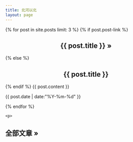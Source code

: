 ```yaml
---
title: 北河以北
layout: page
---
```


<div id="toc">
    {% for post in site.posts limit: 3 %}
        {% if post.post-link %}
        <h2><center><a href="{{ post.post-link }}" title="External link">{{ post.title }}</a> <a href="{{ post.url }}" title="Permanent link to: '{{ post.title }}'">&raquo;</a></center></h2>
        {% else %}
        <h2><center><a href="{{ site.url }}{{ post.url }}" title="Permanent link to: '{{ post.title }}'">{{ post.title }}</a></center></h2>
        {% endif %}
        {{ post.content }}
        <span class="align-right">
        <p id="tip-info">{{ post.date | date:"%Y-%m-%d" }}</p>
        </span>
    {% endfor %}
    
    <p>
   <h2> <a href="{{ site.url }}/archive">全部文章 &raquo;</a></h2>
    </p>
</div>

